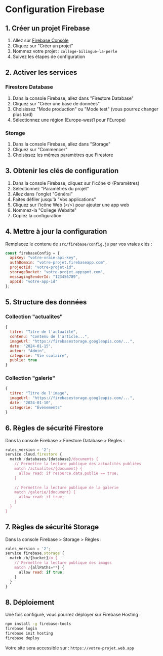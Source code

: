 # Configuration Firebase

## 1. Créer un projet Firebase

1. Allez sur [Firebase Console](https://console.firebase.google.com/)
2. Cliquez sur "Créer un projet"
3. Nommez votre projet : `college-bilingue-la-perle`
4. Suivez les étapes de configuration

## 2. Activer les services

### Firestore Database
1. Dans la console Firebase, allez dans "Firestore Database"
2. Cliquez sur "Créer une base de données"
3. Choisissez "Mode production" ou "Mode test" (vous pourrez changer plus tard)
4. Sélectionnez une région (Europe-west1 pour l'Europe)

### Storage
1. Dans la console Firebase, allez dans "Storage"
2. Cliquez sur "Commencer"
3. Choisissez les mêmes paramètres que Firestore

## 3. Obtenir les clés de configuration

1. Dans la console Firebase, cliquez sur l'icône ⚙️ (Paramètres)
2. Sélectionnez "Paramètres du projet"
3. Allez dans l'onglet "Général"
4. Faites défiler jusqu'à "Vos applications"
5. Cliquez sur l'icône Web (</>) pour ajouter une app web
6. Nommez-la "College Website"
7. Copiez la configuration

## 4. Mettre à jour la configuration

Remplacez le contenu de `src/firebase/config.js` par vos vraies clés :

```javascript
const firebaseConfig = {
  apiKey: "votre-vraie-api-key",
  authDomain: "votre-projet.firebaseapp.com",
  projectId: "votre-projet-id",
  storageBucket: "votre-projet.appspot.com",
  messagingSenderId: "123456789",
  appId: "votre-app-id"
};
```

## 5. Structure des données

### Collection "actualites"
```javascript
{
  titre: "Titre de l'actualité",
  contenu: "Contenu de l'article...",
  imageUrl: "https://firebasestorage.googleapis.com/...",
  date: "2024-01-15",
  auteur: "Admin",
  categorie: "Vie scolaire",
  publie: true
}
```

### Collection "galerie"
```javascript
{
  titre: "Titre de l'image",
  imageUrl: "https://firebasestorage.googleapis.com/...",
  date: "2024-01-10",
  categorie: "Événements"
}
```

## 6. Règles de sécurité Firestore

Dans la console Firebase > Firestore Database > Règles :

```javascript
rules_version = '2';
service cloud.firestore {
  match /databases/{database}/documents {
    // Permettre la lecture publique des actualités publiées
    match /actualites/{document} {
      allow read: if resource.data.publie == true;
    }
    
    // Permettre la lecture publique de la galerie
    match /galerie/{document} {
      allow read: if true;
    }
  }
}
```

## 7. Règles de sécurité Storage

Dans la console Firebase > Storage > Règles :

```javascript
rules_version = '2';
service firebase.storage {
  match /b/{bucket}/o {
    // Permettre la lecture publique des images
    match /{allPaths=**} {
      allow read: if true;
    }
  }
}
```

## 8. Déploiement

Une fois configuré, vous pourrez déployer sur Firebase Hosting :

```bash
npm install -g firebase-tools
firebase login
firebase init hosting
firebase deploy
```

Votre site sera accessible sur : `https://votre-projet.web.app`
